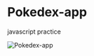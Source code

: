 # Pokedex-app
javascript practice

![Pokedex-app](https://user-images.githubusercontent.com/99063849/162039116-8c0242b8-f9f1-4b90-ba3b-76f3625779d5.png)
